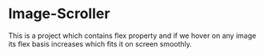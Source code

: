 # Image-Scroller
This is a project which contains flex property and if we hover on any image its flex basis increases which fits it on screen smoothly.
